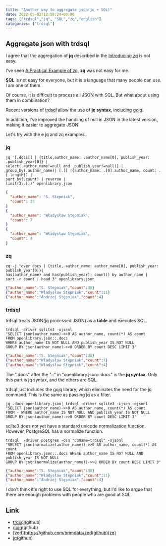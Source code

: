 ```yaml
---
title: "Another way to aggregate json(jq + SQL)"
date: 2022-05-03T12:58:24+09:00
tags: ["trdsql","jq", "SQL","zq","english"]
categories: ["trdsql"]
---
```


## Aggregate json with trdsql

I agree that the aggregation of **jq** described in the [Introducing zq](https://www.brimdata.io/blog/introducing-zq/) is not easy.

I've seen [A Practical Example of zq](https://www.brimdata.io/blog/introducing-zq/#a-practical-example), **zq** was not easy for me.

**SQL** is not easy for everyone, but it is a language that many people can use.
I am one of them.

Of course, it is difficult to process all JSON with SQL.
But what about using them in combination?

Recent versions of [trdsql](https://github.com/noborus/trdsql) allow the use of **jq syntax**, including [gojq](https://github.com/itchyny/gojq).

In addition, I've improved the handling of null in JSON in the latest version,
making it easier to aggregate JSON.

Let's try with the e jq and zq examples.

### jq

```console
jq '[.docs[] | {title,author_name: .author_name[0], publish_year: .publish_year[0]} |
select(.author_name!=null and .publish_year!=null)] |
group_by(.author_name)| [.[] |{author_name: .[0].author_name, count: . | length}] |
sort_by(.count) | reverse |
limit(3;.[])' openlibrary.json
```

```json
{
  "author_name": "S. Stepniak",
  "count": 38
}
{
  "author_name": "Władysław Stępniak",
  "count": 7
}
{
  "author_name": "Władysław Stępniak",
  "count": 4
}
```

### zq

```console
zq -j "over docs | {title, author_name: author_name[0], publish_year: publish_year[0]}|
has(author_name) and has(publish_year)| count() by author_name |
sort -r count | head 3" openlibrary.json
```

```json
{"author_name":"S. Stepniak","count":38}
{"author_name":"Władysław Stępniak","count":11}
{"author_name":"Andrzej Stępniak","count":4}
```

### trdsql

trdsql treats JSON(jq processed JSON) as a **table** and executes SQL.

```console
trdsql -driver sqlite3 -ojsonl 
"SELECT json(author_name)->>0 AS author_name, count(*) AS count
FROM openlibrary.json::.docs 
WHERE author_name IS NOT NULL AND publish_year IS NOT NULL
GROUP BY json(author_name)->>0 ORDER BY count DESC LIMIT 3"
```

```json
{"author_name":"S. Stepniak","count":38}
{"author_name":"Władysław Stępniak","count":7}
{"author_name":"Władysław Stępniak","count":4}
```

The ".docs" after the "::" in "openlibrary.json::.docs" is the **jq syntax**.
Only this part is jq syntax, and the others are SQL.

trdsql just includes the gojq library, which eliminates the need for the jq command.
This is the same as passing jq as a filter.

```console
jq .docs openlibrary.json| trdsql -driver sqlite3 -ijson -ojsonl 
"SELECT json(author_name)->>0 AS author_name, count(*) AS count 
FROM - WHERE author_name IS NOT NULL AND publish_year IS NOT NULL 
GROUP BY json(author_name)->>0 ORDER BY count DESC LIMIT 3"
```

sqlite3 does not yet have a standard unicode normalization function.
However, PostgreSQL has a normalize function.

```console
trdsql  -driver postgres -dsn "dbname=trdsql" -ojsonl 
"SELECT json(normalize(author_name))->>0 AS author_name, count(*) AS count
FROM openlibrary.json::.docs WHERE author_name IS NOT NULL AND publish_year IS NOT NULL
GROUP BY json(normalize(author_name))->>0 ORDER BY count DESC LIMIT 3"
```

```json
{"author_name":"S. Stepniak","count":38}
{"author_name":"Władysław Stępniak","count":11}
{"author_name":"Andrzej Stępniak","count":4}
```

I don't think it's right to use SQL for everything,
but I'd like to argue that there are enough problems with people who are good at SQL.

## Link

* [trdsql](https://github.com/noborus/trdsql)(github)
* [gojq](https://github.com/itchyny/gojq)(github)
* [zed](https://github.com/brimdata/zed(github)(zq)
* [jq](https://github.com/stedolan/jq)(github)
